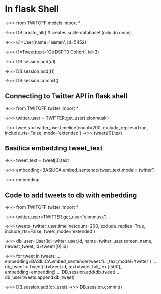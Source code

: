 # In flask Shell

->>> from TWITOFF.models import *

->>> DB.create_all() # creates sqlite database! (only do once)

->>> u1=User(name='austen', id=5452)

->>> t1=Tweet(text='Go DSPT3 Cohort', id=3)

->>> DB.session.add(u1)

->>> DB.session.add(t1)

->>> DB.session.commit()

## Connecting to Twitter API in flask shell

->>> from TWITOFF.twitter import *

->>> twitter_user = TWITTER.get_user('elonmusk')

->>> tweets = twitter_user.timeline(count=200, exclude_replies=True, include_rts=False, mode='extended')
->>> tweets[0].text

## Basilica embedding tweet_text

->>> tweet_text = tweet[0].text

->>> embedding=BASILICA.embed_sentence(tweet_text,model='twitter')

->>> embedding

## Code to add tweets to db with embedding

->>> from TWITOFF.twitter import *

->>> twitter_user=TWITTER.get_user('elonmusk')

->>> tweets=twitter_user.timeline(count=200, exclude_replies=True, include_rts=False, tweet_mode='extended')

->>> db_user=User(id=twitter_user.id, name=twitter_user.screen_name, newest_tweet_id=tweets[0].id)

->>> for tweet in tweets:
...     embedding=BASILICA.embed_sentence(tweet.full_text,model='twitter')
...     db_tweet = Tweet(id=tweet.id, text=tweet.full_text[:500], embedding=embedding)
...     DB.session.add(db_tweet)
...     db_user.tweets.append(db_tweet)

->>> DB.session.add(db_user)
->>> DB.session.commit()
